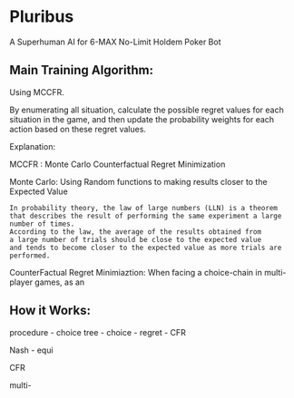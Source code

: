 
# Pluribus

A Superhuman AI for 6-MAX No-Limit Holdem Poker Bot

## Main Training Algorithm:

Using MCCFR.

By enumerating all situation, calculate the possible regret values for each situation in the game, and then update the probability weights for each action based on these regret values.

Explanation:

MCCFR : Monte Carlo Counterfactual Regret Minimization

Monte Carlo: Using Random functions to making results closer to the Expected Value

    In probability theory, the law of large numbers (LLN) is a theorem 
    that describes the result of performing the same experiment a large number of times.
    According to the law, the average of the results obtained from 
    a large number of trials should be close to the expected value 
    and tends to become closer to the expected value as more trials are performed.

CounterFactual Regret Minimiaztion:
    When facing a choice-chain in multi-player games, as an  


## How it Works:

procedure - choice tree - choice - regret - CFR

Nash - equi

CFR

multi- 